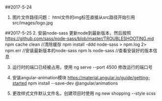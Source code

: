 ##2017-5-24
1. 图片文件路径问题：
html文件的img标签直接从src路径开始引用 src/images/logo.jpg
   
##2017-5-25
2. 安装node-sass
    更新node到最新版本，然后按照 https://github.com/sass/node-sass/blob/master/TROUBLESHOOTING.md
    npm cache clean  //清除缓存
    npm install -ddd node-sass > npm.log 2> npm.err  //安装最新版本的node-sass
    npm ls node-sass    //查看安装好的版本信息

3. 运行时的端口已经被占用，使用 ng serve --port 4500 修改运行的端口号

4. 安装angular-animation模块 https://material.angular.io/guide/getting-started
    npm install --save-dev @angular/animations
    
5. 更改样式文件默认文件名，创建项目时使用
    ng new shopping --style scss
